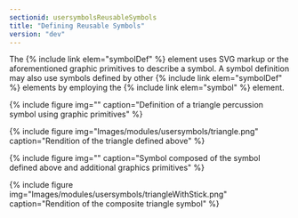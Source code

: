 ```yaml
---
sectionid: usersymbolsReusableSymbols
title: "Defining Reusable Symbols"
version: "dev"
---
```


The {% include link elem="symbolDef" %} element uses SVG markup or the aforementioned graphic primitives to describe a symbol. A symbol definition may also use symbols defined by other {% include link elem="symbolDef" %} elements by employing the {% include link elem="symbol" %} element.

{% include figure img="" caption="Definition of a triangle percussion symbol using graphic primitives" %}

{% include figure img="Images/modules/usersymbols/triangle.png" caption="Rendition of the triangle defined above" %}

{% include figure img="" caption="Symbol composed of the symbol defined above and additional graphics primitives" %}

{% include figure img="Images/modules/usersymbols/triangleWithStick.png" caption="Rendition of the composite triangle symbol" %}
